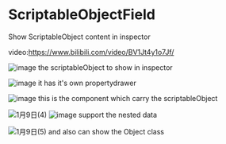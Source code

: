 # ScriptableObjectField
Show ScriptableObject content in inspector

video:https://www.bilibili.com/video/BV1Jt4y1o7Jf/

![image](https://github.com/taco970123/ScriptableObjectField/assets/52879355/db019822-d590-41a7-9b92-13e262d76b30)
the scriptableObject to show in inspector

![image](https://github.com/taco970123/ScriptableObjectField/assets/52879355/ed436f31-6b30-4639-bedd-dddf81fd66bc)
it has it's own propertydrawer

![image](https://github.com/taco970123/ScriptableObjectField/assets/52879355/74e58afd-f8cc-4005-9ad5-91b089e718bb)
this is the component which carry the scriptableObject

![1月9日(4)](https://github.com/taco970123/ScriptableObjectField/assets/52879355/c9e0c1e1-5cc7-4e32-bac9-563383f70968)
![image](https://github.com/taco970123/ScriptableObjectField/assets/52879355/0a5b57b5-9f15-440a-8109-14dc6eefb146)
support the nested data

![1月9日(5)](https://github.com/taco970123/ScriptableObjectField/assets/52879355/bcefbe17-0581-4bd1-828f-41d0e294fe6e)
and also can show the Object class
